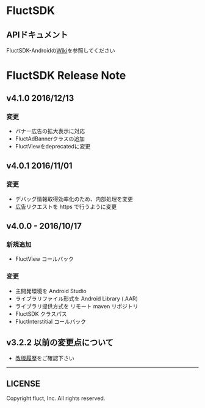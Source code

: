 # FluctSDK

## APIドキュメント
FluctSDK-Androidの[Wiki](https://github.com/voyagegroup/FluctSDK-Android/wiki)を参照してください

# FluctSDK Release Note

## v4.1.0 2016/12/13

### 変更
* バナー広告の拡大表示に対応
* FluctAdBannerクラスの追加
* FluctViewをdeprecatedに変更

## v4.0.1 2016/11/01

### 変更
* デバッグ情報取得効率化のため、内部処理を変更
* 広告リクエストを https で行うように変更

## v4.0.0 - 2016/10/17
### 新規追加
* FluctView コールバック

### 変更
* 主開発環境を Android Studio
* ライブラリファイル形式を Android Library (.AAR)
* ライブラリ提供方式を リモート maven リポジトリ
* FluctSDK クラスパス
* FluctInterstitial コールバック

## v3.2.2 以前の変更点について
* [改版履歴](https://github.com/voyagegroup/FluctSDK-Android/wiki/%E6%94%B9%E7%89%88%E5%B1%A5%E6%AD%B4)をご確認下さい

---
## LICENSE
Copyright fluct, Inc. All rights reserved.
